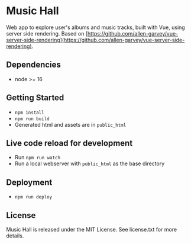 # Music Hall

Web app to explore user's albums and music tracks, built with Vue, using server side rendering. Based on [https://github.com/allen-garvey/vue-server-side-rendering](https://github.com/allen-garvey/vue-server-side-rendering).

## Dependencies

* node >= 16

## Getting Started

* `npm install`
* `npm run build`
* Generated html and assets are in `public_html`

## Live code reload for development

* Run `npm run watch`
* Run a local webserver with `public_html` as the base directory

## Deployment

* `npm run deploy`

## License

Music Hall is released under the MIT License. See license.txt for more details.
